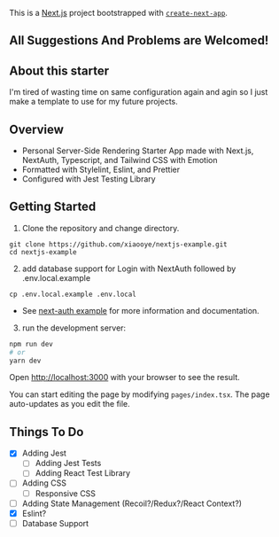This is a [Next.js](https://nextjs.org/) project bootstrapped with [`create-next-app`](https://github.com/vercel/next.js/tree/canary/packages/create-next-app).

## All Suggestions And Problems are Welcomed!

## About this starter

I'm tired of wasting time on same configuration again and agin so I just make a template to use for my future projects.

## Overview

- Personal Server-Side Rendering Starter App made with Next.js, NextAuth, Typescript, and Tailwind CSS with Emotion 
- Formatted with Stylelint, Eslint, and Prettier
- Configured with Jest Testing Library 
  
## Getting Started

1.  Clone the repository and change directory.
  
```
git clone https://github.com/xiaooye/nextjs-example.git
cd nextjs-example
```

2. add database support for Login with NextAuth followed by .env.local.example

```
cp .env.local.example .env.local
```

- See [next-auth example](https://github.com/nextauthjs/next-auth-example) for more information and documentation.

3. run the development server:

```bash
npm run dev
# or
yarn dev
```

Open [http://localhost:3000](http://localhost:3000) with your browser to see the result.

You can start editing the page by modifying `pages/index.tsx`. The page auto-updates as you edit the file.

## Things To Do

- [x] Adding Jest
  - [ ] Adding Jest Tests
  - [ ] Adding React Test Library
- [ ] Adding CSS
  - [ ] Responsive CSS
- [ ] Adding State Management (Recoil?/Redux?/React Context?)
- [x] Eslint?
- [ ] Database Support
